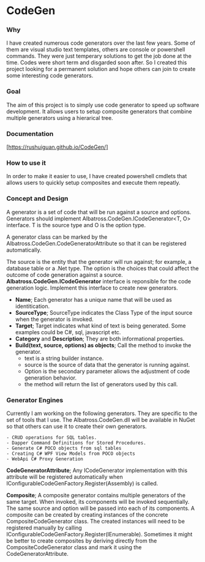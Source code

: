 # CodeGen

### Why
I have created numerous code generators over the last few years.  Some of them are visual studio text templates, others are console or powershell commands.  They were just temperary solutions to get the job done at the time. Codes were short term and disgarded soon after.  So I created this project looking for a permanent solution and hope others can join to create some interesting code generators.  

### Goal
The aim of this project is to simply use code generator to speed up software development.  It allows users to setup composite generators that combine multiple generators using a hierarical tree.

### Documentation
[https://rushuiguan.github.io/CodeGen/]
		
### How to use it
In order to make it easier to use, I have created powershell cmdlets that allows users to quickly setup composites and execute them repeatly.
	
### Concept and Design
A generator is a set of code that will be run against a source and options.  Generators should implement Albatross.CodeGen.ICodeGenerator<T, O> interface. T is the source type and O is the option type.  



A generator class can be marked by the Albatross.CodeGen.CodeGeneratorAttribute so that it can be registered automatically.  

The source is the entity that the generator will run against; for example, a database table or a .Net type.  The option is the choices that could affect the outcome of code generation against a source.
**Albatross.CodeGen.ICodeGenerator** interface is reponsible for the code generation logic.  Implement this interface to create new generators.  
- **Name**; Each generator has a unique name that will be used as identitication.  
- **SourceType**; SourceType indicates the Class Type of the input source when the generator is invoked.
- **Target**; Target indicates what kind of text is being generated.  Some examples could be C#, sql, javascript etc. 
- **Category** and **Description**; They are both informational properties.
- **Build(text, source, options) as objects**; Call the  method to invoke the generator.  
	* text is a string builder instance.
	* source is the source of data that the generator is running against.
	* Option is the secondary parameter allows the adjustment of code generation behavior.
	* the method will return the list of generators used by this call.

### Generator Engines
Currently I am working on the following generators.  They are specific to the set of tools that I use.  The Albatross.CodeGen.dll will be available in NuGet so that others can use it to create their own generators.  

	- CRUD operations for SQL tables.
	- Dapper Command Definitions for Stored Procedures.
	- Generate C# POCO objects from sql tables
	- Creating C# WPF View Models from POCO objects
	- WebApi C# Proxy Generation
	


**CodeGeneratorAttribute**; Any ICodeGenerator implementation with this attribute will be registered automatically when IConfigurableCodeGenFactory.Register(Assembly) is called.

**Composite**; A composite generator contains multiple generators of the same target.  When invoked, its components will be invoked sequentially.  The same source and option will be passed into each of its components.  A composite can be created by creating instances of the concrete CompositeCodeGenerator class.  The created instances will need to be registered manually by calling IConfigurableCodeGenFactory.Register(IEnumerable<ICodeGenerator>).  Sometimes it might be better to create composites by deriving directly from the CompositeCodeGenerator class and mark it using the CodeGeneratorAttribute.
